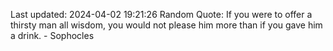 Last updated: 2024-04-02 19:21:26
Random Quote: If you were to offer a thirsty man all wisdom, you would not please him more than if you gave him a drink. - Sophocles